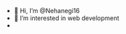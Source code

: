 - 👋 Hi, I’m @Nehanegi16
- 👀 I’m interested in web development
- 
<!---
Nehanegi16/Nehanegi16 is a ✨ special ✨ repository because its `README.md` (this file) appears on your GitHub profile.
You can click the Preview link to take a look at your changes.
-->
